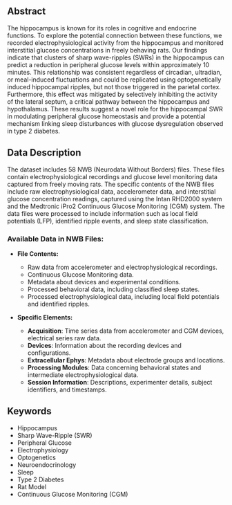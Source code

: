 ## Abstract

The hippocampus is known for its roles in cognitive and endocrine functions. To explore the potential connection between these functions, we recorded electrophysiological activity from the hippocampus and monitored interstitial glucose concentrations in freely behaving rats. Our findings indicate that clusters of sharp wave-ripples (SWRs) in the hippocampus can predict a reduction in peripheral glucose levels within approximately 10 minutes. This relationship was consistent regardless of circadian, ultradian, or meal-induced fluctuations and could be replicated using optogenetically induced hippocampal ripples, but not those triggered in the parietal cortex. Furthermore, this effect was mitigated by selectively inhibiting the activity of the lateral septum, a critical pathway between the hippocampus and hypothalamus. These results suggest a novel role for the hippocampal SWR in modulating peripheral glucose homeostasis and provide a potential mechanism linking sleep disturbances with glucose dysregulation observed in type 2 diabetes.

## Data Description

The dataset includes 58 NWB (Neurodata Without Borders) files. These files contain electrophysiological recordings and glucose level monitoring data captured from freely moving rats. The specific contents of the NWB files include raw electrophysiological data, accelerometer data, and interstitial glucose concentration readings, captured using the Intan RHD2000 system and the Medtronic iPro2 Continuous Glucose Monitoring (CGM) system. The data files were processed to include information such as local field potentials (LFP), identified ripple events, and sleep state classification.

### Available Data in NWB Files:
- **File Contents:**
  - Raw data from accelerometer and electrophysiological recordings.
  - Continuous Glucose Monitoring data.
  - Metadata about devices and experimental conditions.
  - Processed behavioral data, including classified sleep states.
  - Processed electrophysiological data, including local field potentials and identified ripples.

- **Specific Elements:**
  - **Acquisition**: Time series data from accelerometer and CGM devices, electrical series raw data.
  - **Devices**: Information about the recording devices and configurations.
  - **Extracellular Ephys**: Metadata about electrode groups and locations.
  - **Processing Modules**: Data concerning behavioral states and intermediate electrophysiological data.
  - **Session Information**: Descriptions, experimenter details, subject identifiers, and timestamps.

## Keywords
- Hippocampus
- Sharp Wave-Ripple (SWR)
- Peripheral Glucose
- Electrophysiology
- Optogenetics
- Neuroendocrinology
- Sleep
- Type 2 Diabetes
- Rat Model
- Continuous Glucose Monitoring (CGM)